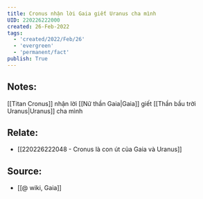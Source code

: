 ```yaml
---
title: Cronus nhận lời Gaia giết Uranus cha mình
UID: 220226222000
created: 26-Feb-2022
tags:
  - 'created/2022/Feb/26'
  - 'evergreen'
  - 'permanent/fact'
publish: True
---
```

## Notes:
[[Titan Cronus]] nhận lời [[Nữ thần Gaia|Gaia]] giết [[Thần bầu trời Uranus|Uranus]] cha mình

## Relate:
- [[220226222048 - Cronus là con út của Gaia và Uranus]]

## Source:
- [[@ wiki, Gaia]]




